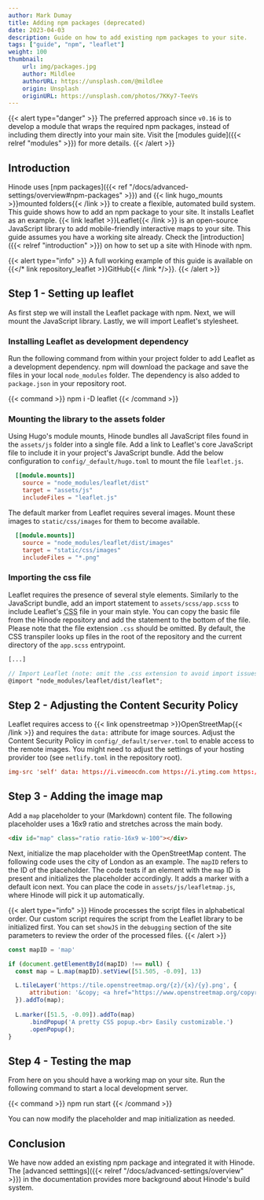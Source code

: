 ```yaml
---
author: Mark Dumay
title: Adding npm packages (deprecated)
date: 2023-04-03
description: Guide on how to add existing npm packages to your site.
tags: ["guide", "npm", "leaflet"]
weight: 100
thumbnail: 
    url: img/packages.jpg
    author: Mildlee
    authorURL: https://unsplash.com/@mildlee
    origin: Unsplash
    originURL: https://unsplash.com/photos/7KKy7-TeeVs
---
```


{{< alert type="danger" >}}
The preferred approach since `v0.16` is to develop a module that wraps the required npm packages, instead of including them directly into your main site. Visit the [modules guide]({{< relref "modules" >}}) for more details.
{{< /alert >}}

## Introduction

Hinode uses [npm packages]({{< ref "/docs/advanced-settings/overview#npm-packages" >}}) and {{< link hugo_mounts >}}mounted folders{{< /link >}} to create a flexible, automated build system. This guide shows how to add an npm package to your site. It installs Leaflet as an example. {{< link leaflet >}}Leaflet{{< /link >}} is an open-source JavaScript library to add mobile-friendly interactive maps to your site. This guide assumes you have a working site already. Check the [introduction]({{< relref "introduction" >}}) on how to set up a site with Hinode with npm.

<!-- markdownlint-disable MD037 -->
{{< alert type="info" >}}
A full working example of this guide is available on {{</* link repository_leaflet >}}GitHub{{< /link */>}}.
{{< /alert >}}
<!-- markdownlint-enable MD037 -->

## Step 1 - Setting up leaflet

As first step we will install the Leaflet package with npm. Next, we will mount the JavaScript library. Lastly, we will import Leaflet's stylesheet.

### Installing Leaflet as development dependency

Run the following command from within your project folder to add Leaflet as a development dependency. npm will download the package and save the files in your local `node_modules` folder. The dependency is also added to `package.json` in your repository root.

{{< command >}}
npm i -D leaflet
{{< /command >}}

### Mounting the library to the assets folder

Using Hugo's module mounts, Hinode bundles all JavaScript files found in the `assets/js` folder into a single file. Add a link to Leaflet's core JavaScript file to include it in your project's JavaScript bundle. Add the below configuration to `config/_default/hugo.toml` to mount the file `leaflet.js`.

```toml
  [[module.mounts]]
    source = "node_modules/leaflet/dist"
    target = "assets/js"
    includeFiles = "leaflet.js"
```

The default marker from Leaflet requires several images. Mount these images to `static/css/images` for them to become available.

```toml
  [[module.mounts]]
    source = "node_modules/leaflet/dist/images"
    target = "static/css/images"
    includeFiles = "*.png"
```

### Importing the css file

Leaflet requires the presence of several style elements. Similarly to the JavaScript bundle, add an import statement to `assets/scss/app.scss` to include Leaflet's <abbr title="Cascading Stylesheet">CSS</abbr> file in your main style. You can copy the basic file from the Hinode repository and add the statement to the bottom of the file. Please note that the file extension `.css` should be omitted. By default, the CSS transpiler looks up files in the root of the repository and the current directory of the `app.scss` entrypoint.

```scss
[...]

// Import Leaflet (note: omit the .css extension to avoid import issues)
@import "node_modules/leaflet/dist/leaflet";
```

## Step 2 - Adjusting the Content Security Policy

Leaflet requires access to {{< link openstreetmap >}}OpenStreetMap{{< /link >}} and requires the `data:` attribute for image sources. Adjust the Content Security Policy in `config/_default/server.toml` to enable access to the remote images. You might need to adjust the settings of your hosting provider too (see `netlify.toml` in the repository root).

```toml
img-src 'self' data: https://i.vimeocdn.com https://i.ytimg.com https://tile.openstreetmap.org; \
```

## Step 3 - Adding the image map

Add a `map` placeholder to your (Markdown) content file. The following placeholder uses a 16x9 ratio and stretches across the main body.

```html
<div id="map" class="ratio ratio-16x9 w-100"></div>
```

Next, initialize the map placeholder with the OpenStreetMap content. The following code uses the city of London as an example. The `mapID` refers to the ID of the placeholder. The code tests if an element with the `map` ID is present and initializes the placeholder accordingly. It adds a marker with a default icon next. You can place the code in `assets/js/leafletmap.js`, where Hinode will pick it up automatically.

{{< alert type="info" >}}
Hinode processes the script files in alphabetical order. Our custom script requires the script from the Leaflet library to be initialized first. You can set `showJS` in the `debugging` section of the site parameters to review the order of the processed files.
{{< /alert >}}

```js
const mapID = 'map'

if (document.getElementById(mapID) !== null) {
  const map = L.map(mapID).setView([51.505, -0.09], 13)

  L.tileLayer('https://tile.openstreetmap.org/{z}/{x}/{y}.png', {
      attribution: '&copy; <a href="https://www.openstreetmap.org/copyright">OpenStreetMap</a> contributors'
  }).addTo(map);
  
  L.marker([51.5, -0.09]).addTo(map)
      .bindPopup('A pretty CSS popup.<br> Easily customizable.')
      .openPopup();
}
```

## Step 4 - Testing the map

From here on you should have a working map on your site. Run the following command to start a local development server.

{{< command >}}
npm run start
{{< /command >}}

You can now modify the placeholder and map initialization as needed.

## Conclusion

We have now added an existing npm package and integrated it with Hinode. The [advanced setttings]({{< relref "/docs/advanced-settings/overview" >}}) in the documentation provides more background about Hinode's build system.
